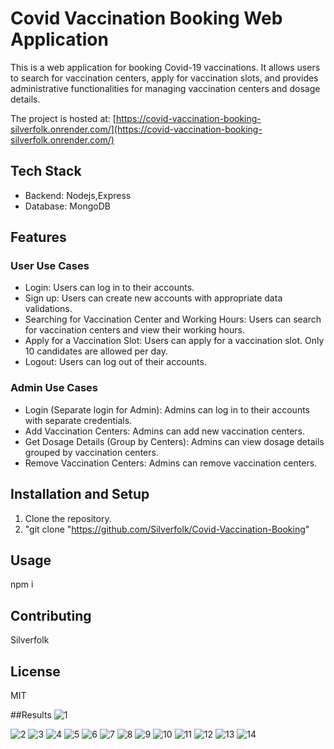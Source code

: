# Covid Vaccination Booking Web Application

This is a web application for booking Covid-19 vaccinations. It allows users to search for vaccination centers, apply for vaccination slots, and provides administrative functionalities for managing vaccination centers and dosage details.

The project is hosted at: [https://covid-vaccination-booking-silverfolk.onrender.com/](https://covid-vaccination-booking-silverfolk.onrender.com/)

## Tech Stack

- Backend: Nodejs,Express
- Database: MongoDB

## Features

### User Use Cases

- Login: Users can log in to their accounts.
- Sign up: Users can create new accounts with appropriate data validations.
- Searching for Vaccination Center and Working Hours: Users can search for vaccination centers and view their working hours.
- Apply for a Vaccination Slot: Users can apply for a vaccination slot. Only 10 candidates are allowed per day.
- Logout: Users can log out of their accounts.

### Admin Use Cases

- Login (Separate login for Admin): Admins can log in to their accounts with separate credentials.
- Add Vaccination Centers: Admins can add new vaccination centers.
- Get Dosage Details (Group by Centers): Admins can view dosage details grouped by vaccination centers.
- Remove Vaccination Centers: Admins can remove vaccination centers.

## Installation and Setup

1. Clone the repository.
2. "git clone "https://github.com/Silverfolk/Covid-Vaccination-Booking"

## Usage

npm i 

## Contributing

Silverfolk

## License

MIT

##Results
![1](https://github.com/Silverfolk/Covid-Vaccination-Booking/assets/71553152/f963a785-d25c-450a-8869-2ffb78acae68)

![2](https://github.com/Silverfolk/Covid-Vaccination-Booking/assets/71553152/a70c6ef2-cba6-4883-a809-93b004fc4c71)
![3](https://github.com/Silverfolk/Covid-Vaccination-Booking/assets/71553152/5c90c5b2-8e91-4139-8727-5b6450776f06)
![4](https://github.com/Silverfolk/Covid-Vaccination-Booking/assets/71553152/11832f59-089a-42d2-849a-3dc59c77c6f9)
![5](https://github.com/Silverfolk/Covid-Vaccination-Booking/assets/71553152/ba234623-c4d8-46d4-a8f9-aa889232b7d4)
![6](https://github.com/Silverfolk/Covid-Vaccination-Booking/assets/71553152/eaefb05a-0971-457b-b779-a75476c32dec)
![7](https://github.com/Silverfolk/Covid-Vaccination-Booking/assets/71553152/5a7ae3a3-2f08-49a2-9f40-1570a767a08a)
![8](https://github.com/Silverfolk/Covid-Vaccination-Booking/assets/71553152/5e8aeafe-2938-4797-8b97-d19fa0bc8430)
![9](https://github.com/Silverfolk/Covid-Vaccination-Booking/assets/71553152/f822b413-9afa-463b-8dad-4afbbdde9630)
![10](https://github.com/Silverfolk/Covid-Vaccination-Booking/assets/71553152/9421ce5b-b357-4d02-8ed2-c91a1218866c)
![11](https://github.com/Silverfolk/Covid-Vaccination-Booking/assets/71553152/2d88b283-1abd-44f5-844e-11ed9707b63f)
![12](https://github.com/Silverfolk/Covid-Vaccination-Booking/assets/71553152/a9f60845-0421-4c57-b43f-fce9632f26b7)
![13](https://github.com/Silverfolk/Covid-Vaccination-Booking/assets/71553152/3588085c-d3bf-4cfb-a7f8-94a15caf30d1)
![14](https://github.com/Silverfolk/Covid-Vaccination-Booking/assets/71553152/4cff3142-7449-462f-a4d4-70addd323f73)




